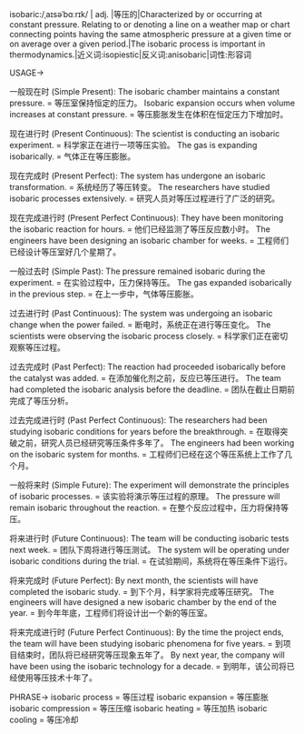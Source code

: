 isobaric:/ˌaɪsəˈbɑːrɪk/ | adj. |等压的|Characterized by or occurring at constant pressure.  Relating to or denoting a line on a weather map or chart connecting points having the same atmospheric pressure at a given time or on average over a given period.|The isobaric process is important in thermodynamics.|近义词:isopiestic|反义词:anisobaric|词性:形容词

USAGE->

一般现在时 (Simple Present):
The isobaric chamber maintains a constant pressure. = 等压室保持恒定的压力。
Isobaric expansion occurs when volume increases at constant pressure. = 等压膨胀发生在体积在恒定压力下增加时。

现在进行时 (Present Continuous):
The scientist is conducting an isobaric experiment. = 科学家正在进行一项等压实验。
The gas is expanding isobarically. = 气体正在等压膨胀。

现在完成时 (Present Perfect):
The system has undergone an isobaric transformation. = 系统经历了等压转变。
The researchers have studied isobaric processes extensively. = 研究人员对等压过程进行了广泛的研究。

现在完成进行时 (Present Perfect Continuous):
They have been monitoring the isobaric reaction for hours. = 他们已经监测了等压反应数小时。
The engineers have been designing an isobaric chamber for weeks.  = 工程师们已经设计等压室好几个星期了。


一般过去时 (Simple Past):
The pressure remained isobaric during the experiment. = 在实验过程中，压力保持等压。
The gas expanded isobarically in the previous step. = 在上一步中，气体等压膨胀。


过去进行时 (Past Continuous):
The system was undergoing an isobaric change when the power failed. = 断电时，系统正在进行等压变化。
The scientists were observing the isobaric process closely. = 科学家们正在密切观察等压过程。


过去完成时 (Past Perfect):
The reaction had proceeded isobarically before the catalyst was added. = 在添加催化剂之前，反应已等压进行。
The team had completed the isobaric analysis before the deadline. = 团队在截止日期前完成了等压分析。


过去完成进行时 (Past Perfect Continuous):
The researchers had been studying isobaric conditions for years before the breakthrough. = 在取得突破之前，研究人员已经研究等压条件多年了。
The engineers had been working on the isobaric system for months. = 工程师们已经在这个等压系统上工作了几个月。


一般将来时 (Simple Future):
The experiment will demonstrate the principles of isobaric processes. = 该实验将演示等压过程的原理。
The pressure will remain isobaric throughout the reaction. = 在整个反应过程中，压力将保持等压。


将来进行时 (Future Continuous):
The team will be conducting isobaric tests next week. = 团队下周将进行等压测试。
The system will be operating under isobaric conditions during the trial. = 在试验期间，系统将在等压条件下运行。


将来完成时 (Future Perfect):
By next month, the scientists will have completed the isobaric study. = 到下个月，科学家将完成等压研究。
The engineers will have designed a new isobaric chamber by the end of the year. = 到今年年底，工程师们将设计出一个新的等压室。


将来完成进行时 (Future Perfect Continuous):
By the time the project ends, the team will have been studying isobaric phenomena for five years. = 到项目结束时，团队将已经研究等压现象五年了。
By next year, the company will have been using the isobaric technology for a decade. = 到明年，该公司将已经使用等压技术十年了。


PHRASE->
isobaric process = 等压过程
isobaric expansion = 等压膨胀
isobaric compression = 等压压缩
isobaric heating = 等压加热
isobaric cooling = 等压冷却
